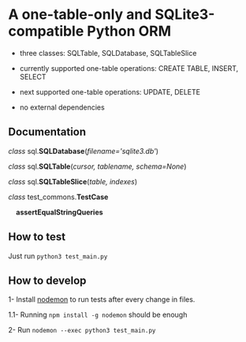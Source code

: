
# A one-table-only and SQLite3-compatible Python ORM

  

- three classes: SQLTable, SQLDatabase, SQLTableSlice

- currently supported one-table operations: CREATE TABLE, INSERT, SELECT

- next supported one-table operations: UPDATE, DELETE

- no external dependencies


## Documentation

*class* sql.**SQLDatabase**(*filename='sqlite3.db'*)


*class* sql.**SQLTable**(*cursor, tablename, schema=None*)


*class* sql.**SQLTableSlice**(*table, indexes*)

*class* test_commons.**TestCase**

&nbsp;&nbsp;&nbsp;&nbsp;**assertEqualStringQueries**
  

## How to test

  

Just run `python3 test_main.py`

  

## How to develop

  

1- Install [nodemon](https://www.npmjs.com/package/nodemon) to run tests after every change in files.

  

1.1- Running `npm install -g nodemon` should be enough

  

2- Run `nodemon --exec python3 test_main.py`